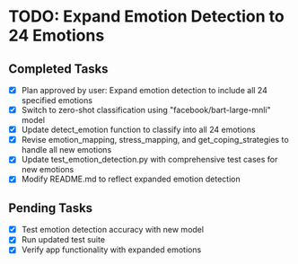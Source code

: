 # TODO: Expand Emotion Detection to 24 Emotions

## Completed Tasks
- [x] Plan approved by user: Expand emotion detection to include all 24 specified emotions
- [x] Switch to zero-shot classification using "facebook/bart-large-mnli" model
- [x] Update detect_emotion function to classify into all 24 emotions
- [x] Revise emotion_mapping, stress_mapping, and get_coping_strategies to handle all new emotions
- [x] Update test_emotion_detection.py with comprehensive test cases for new emotions
- [x] Modify README.md to reflect expanded emotion detection

## Pending Tasks
- [x] Test emotion detection accuracy with new model
- [x] Run updated test suite
- [x] Verify app functionality with expanded emotions
